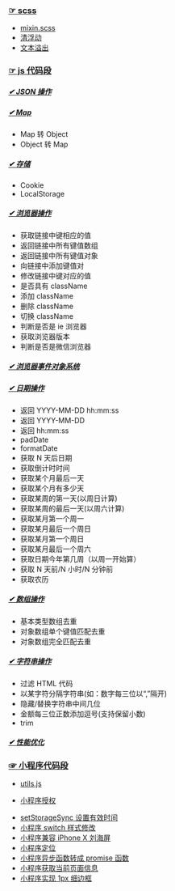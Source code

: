 ### [☞ scss](https://github.com/staven630/code-segment/tree/master/scss)

- [mixin.scss](https://github.com/staven630/code-segment/blob/master/scss/mixin.scss.md)
- [清浮动](https://github.com/staven630/code-segment/blob/master/scss/%E6%B8%85%E6%B5%AE%E5%8A%A8.md)
- [文本溢出](https://github.com/staven630/code-segment/blob/master/scss/%E6%96%87%E6%9C%AC%E6%BA%A2%E5%87%BA.md)

### [☞ js 代码段](https://github.com/staven630/code-segment/tree/master/JavaScript)

##### [✔ JSON 操作](https://github.com/staven630/code-segment/blob/master/JavaScript/JSON%E6%93%8D%E4%BD%9C.md)

##### [✔ Map](https://github.com/staven630/code-segment/blob/master/JavaScript/Map.md)

- Map 转 Object
- Object 转 Map

##### [✔ 存储](https://github.com/staven630/code-segment/blob/master/JavaScript/%E5%AD%98%E5%82%A8.md)

- Cookie
- LocalStorage

##### [✔ 浏览器操作](https://github.com/staven630/code-segment/blob/master/JavaScript/%E6%B5%8F%E8%A7%88%E5%99%A8%E6%93%8D%E4%BD%9C.md)

- 获取链接中键相应的值
- 返回链接中所有键值数组
- 返回链接中所有键值对象
- 向链接中添加键值对
- 修改链接中键对应的值
- 是否具有 className
- 添加 className
- 删除 className
- 切换 className
- 判断是否是 ie 浏览器
- 获取浏览器版本
- 判断是否是微信浏览器

##### [✔ 浏览器事件对象系统](https://github.com/staven630/code-segment/blob/master/JavaScript/%E6%B5%8F%E8%A7%88%E5%99%A8%E4%BA%8B%E4%BB%B6%E5%AF%B9%E8%B1%A1%E7%B3%BB%E7%BB%9F.md)

##### [✔ 日期操作](https://github.com/staven630/code-segment/blob/master/JavaScript/%E6%97%A5%E6%9C%9F%E6%93%8D%E4%BD%9C.md)

- 返回 YYYY-MM-DD hh:mm:ss
- 返回 YYYY-MM-DD
- 返回 hh:mm:ss
- padDate
- formatDate
- 获取 N 天后日期
- 获取倒计时时间
- 获取某个月最后一天
- 获取某个月有多少天
- 获取某周的第一天(以周日计算)
- 获取某周的最后一天(以周六计算)
- 获取某月第一个周一
- 获取某月最后一个周日
- 获取某月第一个周日
- 获取某月最后一个周六
- 获取日期今年第几周（以周一开始算）
- 获取 N 天前/N 小时/N 分钟前
- 获取农历

##### [✔ 数组操作](https://github.com/staven630/code-segment/blob/master/JavaScript/%E6%95%B0%E7%BB%84%E6%93%8D%E4%BD%9C.md)

- 基本类型数组去重
- 对象数组单个键值匹配去重
- 对象数组完全匹配去重

##### [✔ 字符串操作](https://github.com/staven630/code-segment/blob/master/JavaScript/%E5%AD%97%E7%AC%A6%E4%B8%B2%E6%93%8D%E4%BD%9C.md)

- 过滤 HTML 代码
- 以某字符分隔字符串(如：数字每三位以“,”隔开)
- 隐藏/替换字符串中间几位
- 金额每三位正数添加逗号(支持保留小数)
- trim

##### [✔ 性能优化](https://github.com/staven630/code-segment/blob/master/JavaScript/%E6%80%A7%E8%83%BD%E4%BC%98%E5%8C%96.md)

### [☞ 小程序代码段](https://github.com/staven630/code-segment/tree/master/miniprogram)

- [utils.js](https://github.com/staven630/code-segment/blob/master/miniprogram/utils.js.md)

* [小程序授权](https://github.com/staven630/code-segment/blob/master/miniprogram/%E5%B0%8F%E7%A8%8B%E5%BA%8F%E6%8E%88%E6%9D%83.md)

- [setStorageSync 设置有效时间](https://github.com/staven630/code-segment/blob/master/miniprogram/setStorageSync%E8%AE%BE%E7%BD%AE%E6%9C%89%E6%95%88%E6%97%B6%E9%97%B4.md)
- [小程序 switch 样式修改](https://github.com/staven630/code-segment/blob/master/miniprogram/%E5%B0%8F%E7%A8%8B%E5%BA%8Fswitch%E6%A0%B7%E5%BC%8F%E4%BF%AE%E6%94%B9.md)
- [小程序兼容 iPhone X 刘海屏](https://github.com/staven630/code-segment/blob/master/miniprogram/%E5%B0%8F%E7%A8%8B%E5%BA%8F%E5%85%BC%E5%AE%B9iPhone%20X%E5%88%98%E6%B5%B7%E5%B1%8F.md)
- [小程序定位](https://github.com/staven630/code-segment/blob/master/miniprogram/%E5%B0%8F%E7%A8%8B%E5%BA%8F%E5%AE%9A%E4%BD%8D.md)
- [小程序异步函数转成 promise 函数](https://github.com/staven630/code-segment/blob/master/miniprogram/%E5%B0%8F%E7%A8%8B%E5%BA%8F%E5%BC%82%E6%AD%A5%E5%87%BD%E6%95%B0%E8%BD%AC%E6%88%90promise%E5%87%BD%E6%95%B0.md)
- [小程序获取当前页面信息](https://github.com/staven630/code-segment/blob/master/miniprogram/%E5%B0%8F%E7%A8%8B%E5%BA%8F%E8%8E%B7%E5%8F%96%E5%BD%93%E5%89%8D%E9%A1%B5%E9%9D%A2%E4%BF%A1%E6%81%AF.md)
- [小程序实现 1px 细边框](https://github.com/staven630/code-segment/blob/master/miniprogram/%E5%B0%8F%E7%A8%8B%E5%BA%8F%E5%AE%9E%E7%8E%B01px%E7%BB%86%E8%BE%B9%E6%A1%86.md)
